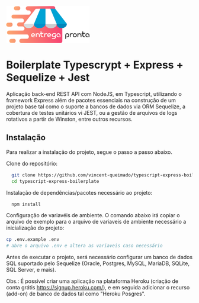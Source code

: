 <img src="https://github.com/vincent-queimado/boilerplate-api/blob/main/public/assets/images/logo.png?raw=true" alt="Logo" height="100px"/>

# Boilerplate Typescrypt + Express + Sequelize + Jest

Aplicação back-end REST API com NodeJS, em Typescript, utilizando o framework Express além de pacotes essenciais na construção de um projeto base tal como o suporte a bancos de dados via ORM Sequelize, a cobertura de testes unitários vi JEST, ou a gestão de arquivos de logs rotativos a partir de Winston, entre outros recursos.

## Instalação

Para realizar a instalação do projeto, segue o passo a passo abaixo.

Clone do repositório:

```bash
  git clone https://github.com/vincent-queimado/typescript-express-boilerplate.git
  cd typescript-express-boilerplate
```

Instalação de dependências/pacotes necessário ao projeto:

```bash
  npm install
```

Configuração de variavéis de ambiente. O comando abaixo irá copiar o arquivo de exemplo para o arquivo de variaveis de ambiente necessário a inicialização do projeto:

```bash
cp .env.example .env
# abre o arquivo .env e altera as variaveis caso necessário
```

Antes de executar o projeto, será necessário configurar um banco de dados SQL suportado pelo Sequelize (Oracle, Postgres, MySQL, MariaDB, SQLite, SQL Server, e mais).

Obs.: É possível criar uma aplicação na plataforma Heroku (criação de conta grátis https://signup.heroku.com/), e em seguida adicionar o recurso (add-on) de banco de dados tal como "Heroku Posgres".

